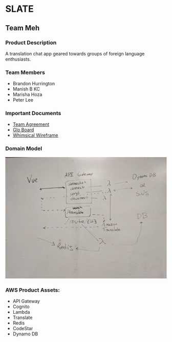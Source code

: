 # SLATE
## Team Meh
### Product Description
A translation chat app geared towards groups of foreign language enthusiasts. 

### Team Members
 * Brandon Hurrington
 * Manish B KC
 * Marisha Hoza
 * Peter Lee
 
### Important Documents
* [Team Agreement](docs/Team-Agreement.md)
* [Glo Board](https://app.gitkraken.com/glo/board/XZOBl6r2-gAPzcbw)
* [Whimsical Wireframe](https://whimsical.com/4Jpa6FyPKYeXfBFEGr25dt)

### Domain Model
![Model](https://github.com/SlateAppProject/Slate/blob/master/docs/model.jpg)

### AWS Product Assets:
 -  API Gateway
 - Cognito
 -  Lambda
 - Translate
 - Redis
 - CodeStar
 - Dynamo DB

